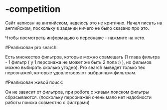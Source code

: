 # -competition

Сайт написан на английском, надеюсь это не критично. Начал писать на английском, поскольку в задании ничего не было сказано про это. 

Чтобы посмотреть информацию о персонаже - нажмите на него.

#Реализован pro search:
  
  Есть множество фильтров, которые можно совмещать (1 глава фильтра - 1 фильтр ( у 1 персонажа не может же быть 2 пола :) ), но фильмов можно выбирать сколько угодно).
  Pro search выведет только тех персонажей, которые удовлетворяют выбранным фильтрам.

#Реализован живой поиск:

  Он не зависит от фильтров, при роботе с живым поиском фильтры сбрасываются. (поскольку персонажей очень мало нет надобности работы поиска совместно с филтрами)
